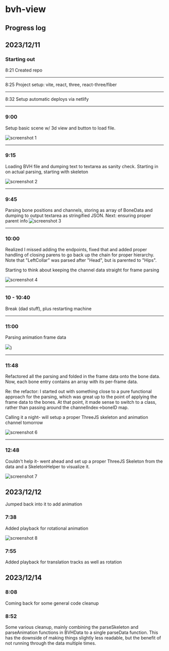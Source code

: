 # bvh-view

## Progress log

## 2023/12/11

### Starting out
8:21    Created repo

---

8:25    Project setup: vite, react, three, react-three/fiber

---

8:32   Setup automatic deploys via netlify 

---

### 9:00    

Setup basic scene w/ 3d view and button to load file.

![screenshot 1](https://github.com/aherbez/bvh-view/blob/main/screenshots/screen_001.png)

---

### 9:15

Loading BVH file and dumping text to textarea as sanity check. Starting in on actual parsing, starting with skeleton

![screenshot 2](https://github.com/aherbez/bvh-view/blob/main/screenshots/screen_002.png)


---

### 9:45    

Parsing bone positions and channels, storing as array of BoneData and dumping to output textarea as stringified JSON. Next: ensuring proper parent info 
![screenshot 3](https://github.com/aherbez/bvh-view/blob/main/screenshots/screen_003.png)

--- 

### 10:00   

Realized I missed adding the endpoints, fixed that and added proper handling of closing parens to go back up the chain for proper hierarchy. Note that "LeftCollar" was parsed after "Head", but is parented to "Hips".

Starting to think about keeping the channel data straight for frame parsing

![screenshot 4](https://github.com/aherbez/bvh-view/blob/main/screenshots/screen_004.png)

---

### 10 - 10:40  
Break (dad stuff), plus restarting machine

---

### 11:00
Parsing animation frame data 

![](https://github.com/aherbez/bvh-view/blob/main/screenshots/screen_005.png))

---

### 11:48   

Refactored all the parsing and folded in the frame data onto the bone data. Now, each bone entry contains an array with its per-frame data. 

Re: the refactor: I started out with something close to a pure functional approach for the parsing, which was great up to the point of applying the frame data to the bones. At that point, it made sense to switch to a class, rather than passing around the channelIndex->boneID map.

Calling it a night- will setup a proper ThreeJS skeleton and animation channel tomorrow

![screenshot 6](https://github.com/aherbez/bvh-view/blob/main/screenshots/screen_006.png)


---

### 12:48   
Couldn't help it- went ahead and set up a proper ThreeJS Skeleton from the data and a SkeletonHelper to visualize it.

![screenshot 7](https://github.com/aherbez/bvh-view/blob/main/screenshots/screen_007.png)


## 2023/12/12

Jumped back into it to add animation

### 7:38

Added playback for rotational animation

![screenshot 8](https://github.com/aherbez/bvh-view/blob/main/screenshots/screen_008.png)


### 7:55

Added playback for translation tracks as well as rotation

## 2023/12/14

### 8:08

Coming back for some general code cleanup

### 8:52

Some various cleanup, mainly combining the parseSkeleton and parseAnimation functions in BVHData to a single parseData function. This has the downside of making things slightly less readable, but the benefit of not running through the data multiple times.


